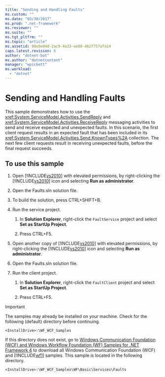 ```yaml
---
title: "Sending and Handling Faults"
ms.custom: ""
ms.date: "03/30/2017"
ms.prod: ".net-framework"
ms.reviewer: ""
ms.suite: ""
ms.tgt_pltfrm: ""
ms.topic: "article"
ms.assetid: 98e8e04d-2ac9-4a33-ae08-462f757a7a14
caps.latest.revision: 6
author: "dotnet-bot"
ms.author: "dotnetcontent"
manager: "wpickett"
ms.workload: 
  - "dotnet"
---
```

# Sending and Handling Faults
This sample demonstrates how to use the <xref:System.ServiceModel.Activities.SendReply> and <xref:System.ServiceModel.Activities.ReceiveReply> messaging activities to send and receive expected and unexpected faults. In this scenario, the first client request results in an expected fault that has been included in its <xref:System.ServiceModel.Activities.Send.KnownTypes%2A> collection. The next few client requests result in receiving unexpected faults, before the final request succeeds.  
  
## To use this sample  
  
1.  Open [!INCLUDE[vs2010](../../../../includes/vs2010-md.md)] with elevated permissions, by right-clicking the [!INCLUDE[vs2010](../../../../includes/vs2010-md.md)] icon and selecting **Run as administrator**.  
  
2.  Open the Faults.sln solution file.  
  
3.  To build the solution, press CTRL+SHIFT+B.  
  
4.  Run the service project.  
  
    1.  In **Solution Explorer**, right-click the `FaultService` project and select **Set as StartUp Project**.  
  
    2.  Press CTRL+F5.  
  
5.  Open another copy of [!INCLUDE[vs2010](../../../../includes/vs2010-md.md)] with elevated permissions, by right-clicking the [!INCLUDE[vs2010](../../../../includes/vs2010-md.md)] icon and selecting **Run as administrator**.  
  
6.  Open the Faults.sln solution file.  
  
7.  Run the client project.  
  
    1.  In **Solution Explorer**, right-click the `FaultClient` project and select **Set as StartUp Project**.  
  
    2.  Press CTRL+F5.  
  
> [!IMPORTANT]
>  The samples may already be installed on your machine. Check for the following (default) directory before continuing.  
>   
>  `<InstallDrive>:\WF_WCF_Samples`  
>   
>  If this directory does not exist, go to [Windows Communication Foundation (WCF) and Windows Workflow Foundation (WF) Samples for .NET Framework 4](http://go.microsoft.com/fwlink/?LinkId=150780) to download all Windows Communication Foundation (WCF) and [!INCLUDE[wf1](../../../../includes/wf1-md.md)] samples. This sample is located in the following directory.  
>   
>  `<InstallDrive>:\WF_WCF_Samples\WF\Basic\Services\Faults`